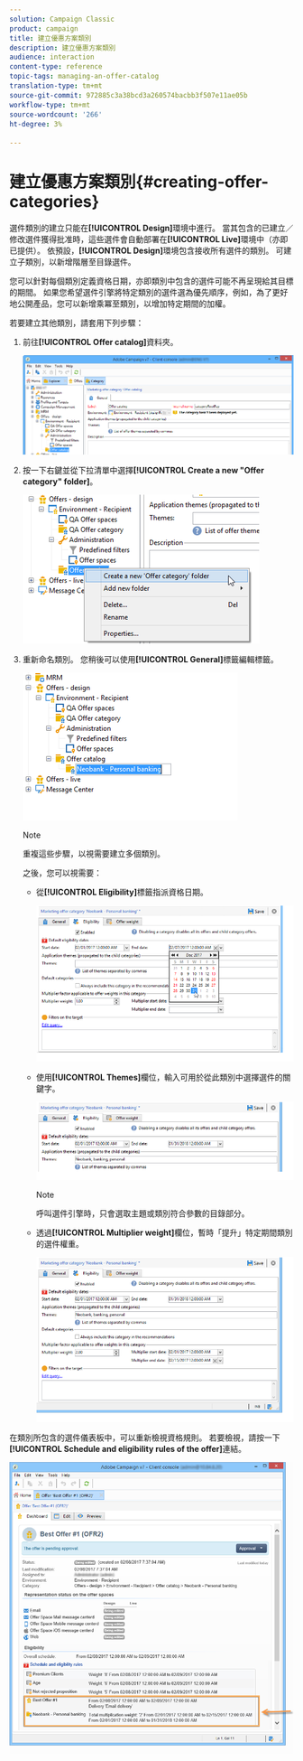 ```yaml
---
solution: Campaign Classic
product: campaign
title: 建立優惠方案類別
description: 建立優惠方案類別
audience: interaction
content-type: reference
topic-tags: managing-an-offer-catalog
translation-type: tm+mt
source-git-commit: 972885c3a38bcd3a260574bacbb3f507e11ae05b
workflow-type: tm+mt
source-wordcount: '266'
ht-degree: 3%

---
```



# 建立優惠方案類別{#creating-offer-categories}

選件類別的建立只能在&#x200B;**[!UICONTROL Design]**&#x200B;環境中進行。 當其包含的已建立／修改選件獲得批准時，這些選件會自動部署在&#x200B;**[!UICONTROL Live]**&#x200B;環境中（亦即已提供）。 依預設，**[!UICONTROL Design]**&#x200B;環境包含接收所有選件的類別。 可建立子類別，以新增階層至目錄選件。

您可以針對每個類別定義資格日期，亦即類別中包含的選件可能不再呈現給其目標的期間。 如果您希望選件引擎將特定類別的選件選為優先順序，例如，為了更好地公開產品，您可以新增乘冪至類別，以增加特定期間的加權。

若要建立其他類別，請套用下列步驟：

1. 前往&#x200B;**[!UICONTROL Offer catalog]**&#x200B;資料夾。

   ![](assets/offer_cat_create_001.png)

1. 按一下右鍵並從下拉清單中選擇&#x200B;**[!UICONTROL Create a new "Offer category" folder]**。

   ![](assets/offer_cat_create_002.png)

1. 重新命名類別。 您稍後可以使用&#x200B;**[!UICONTROL General]**&#x200B;標籤編輯標籤。

   ![](assets/offer_cat_create_003.png)

   >[!NOTE]
   >
   >重複這些步驟，以視需要建立多個類別。

   之後，您可以視需要：

   * 從&#x200B;**[!UICONTROL Eligibility]**&#x200B;標籤指派資格日期。

      ![](assets/offer_cat_create_004.png)

   * 使用&#x200B;**[!UICONTROL Themes]**&#x200B;欄位，輸入可用於從此類別中選擇選件的關鍵字。

      ![](assets/offer_cat_create_005.png)

      >[!NOTE]
      >
      >呼叫選件引擎時，只會選取主題或類別符合參數的目錄部分。

   * 透過&#x200B;**[!UICONTROL Multiplier weight]**&#x200B;欄位，暫時「提升」特定期間類別的選件權重。

      ![](assets/offer_cat_create_006.png)

在類別所包含的選件儀表板中，可以重新檢視資格規則。 若要檢視，請按一下&#x200B;**[!UICONTROL Schedule and eligibility rules of the offer]**&#x200B;連結。

![](assets/offer_create_006.png)


